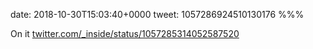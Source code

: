date: 2018-10-30T15:03:40+0000
tweet: 1057286924510130176
%%%

On it [twitter.com/\_inside/status/1057285314052587520](https://twitter.com/_inside/status/1057285314052587520)
